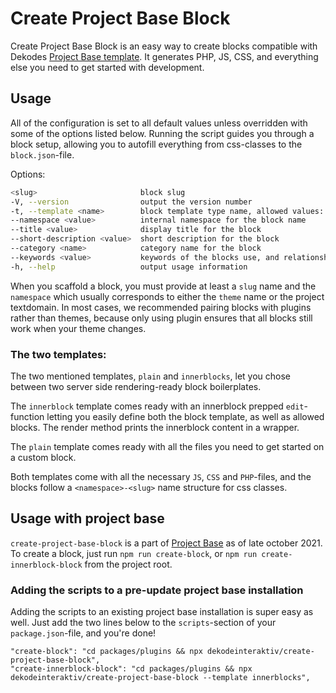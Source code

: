 # Create Project Base Block

Create Project Base Block is an easy way to create blocks compatible with Dekodes [Project Base template](https://github.com/dekodeInteraktiv/project-base). It generates PHP, JS, CSS, and everything else you need to get started with development.

## Usage

All of the configuration is set to all default values unless overridden with some of the options listed below. Running the script guides you through a block setup, allowing you to autofill everything from css-classes to the `block.json`-file.

Options:

```bash
<slug>                       block slug
-V, --version                output the version number
-t, --template <name>        block template type name, allowed values: "innerblocks", "plain" (default: "plain")
--namespace <value>          internal namespace for the block name
--title <value>              display title for the block
--short-description <value>  short description for the block
--category <name>            category name for the block
--keywords <value>           keywords of the blocks use, and relationships, for example `T2`
-h, --help                   output usage information
```

When you scaffold a block, you must provide at least a `slug` name and the `namespace` which usually corresponds to either the `theme` name or the project textdomain. In most cases, we recommended pairing blocks with plugins rather than themes, because only using plugin ensures that all blocks still work when your theme changes.

### The two templates:

The two mentioned templates, `plain` and `innerblocks`, let you chose between two server side rendering-ready block boilerplates.

The `innerblock` template comes ready with an innerblock prepped `edit`-function letting you easily define both the block template, as well as allowed blocks. The render method prints the innerblock content in a wrapper.

The `plain` template comes ready with all the files you need to get started on a custom block.

Both templates come with all the necessary `JS`, `CSS` and `PHP`-files, and the blocks follow a `<namespace>-<slug>` name structure for css classes.

## Usage with project base

`create-project-base-block` is a part of [Project Base](https://github.com/dekodeInteraktiv/project-base) as of late october 2021. To create a block, just run 
`npm run create-block`, or `npm run create-innerblock-block` from the project root.

### Adding the scripts to a pre-update project base installation

Adding the scripts to an existing project base installation is super easy as well. Just add the two lines below to the `scripts`-section of your `package.json`-file, and you're done!
```
"create-block": "cd packages/plugins && npx dekodeinteraktiv/create-project-base-block",
"create-innerblock-block": "cd packages/plugins && npx dekodeinteraktiv/create-project-base-block --template innerblocks", 
```
